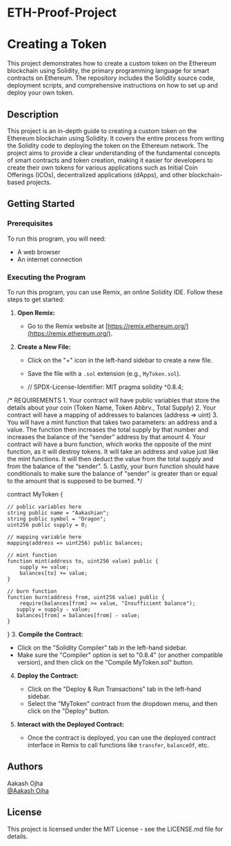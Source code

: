 # ETH-Proof-Project
# Creating a Token

This project demonstrates how to create a custom token on the Ethereum blockchain using Solidity, the primary programming language for smart contracts on Ethereum. The repository includes the Solidity source code, deployment scripts, and comprehensive instructions on how to set up and deploy your own token.

## Description

This project is an in-depth guide to creating a custom token on the Ethereum blockchain using Solidity. It covers the entire process from writing the Solidity code to deploying the token on the Ethereum network. The project aims to provide a clear understanding of the fundamental concepts of smart contracts and token creation, making it easier for developers to create their own tokens for various applications such as Initial Coin Offerings (ICOs), decentralized applications (dApps), and other blockchain-based projects.

## Getting Started

### Prerequisites

To run this program, you will need:

- A web browser
- An internet connection

### Executing the Program

To run this program, you can use Remix, an online Solidity IDE. Follow these steps to get started:

1. **Open Remix:**
   - Go to the Remix website at [https://remix.ethereum.org/](https://remix.ethereum.org/).

2. **Create a New File:**
   - Click on the "+" icon in the left-hand sidebar to create a new file.
   - Save the file with a `.sol` extension (e.g., `MyToken.sol`).
  
   - // SPDX-License-Identifier: MIT
pragma solidity ^0.8.4;

/*
       REQUIREMENTS
    1. Your contract will have public variables that store the details about your coin (Token Name, Token Abbrv., Total Supply)
    2. Your contract will have a mapping of addresses to balances (address => uint)
    3. You will have a mint function that takes two parameters: an address and a value. 
       The function then increases the total supply by that number and increases the balance 
       of the “sender” address by that amount
    4. Your contract will have a burn function, which works the opposite of the mint function, as it will destroy tokens. 
       It will take an address and value just like the mint functions. It will then deduct the value from the total supply 
       and from the balance of the “sender”.
    5. Lastly, your burn function should have conditionals to make sure the balance of "sender" is greater than or equal 
       to the amount that is supposed to be burned.
*/

contract MyToken {

    // public variables here
    string public name = "Aakashian";
    string public symbol = "Dragon";
    uint256 public supply = 0;

    // mapping variable here
    mapping(address => uint256) public balances;

    // mint function
    function mint(address to, uint256 value) public {
        supply += value;
        balances[to] += value;
    }

    // burn function
    function burn(address from, uint256 value) public {
        require(balances[from] >= value, "Insufficient balance");
       supply = supply - value;
       balances[from] = balances[from] - value;
    }
}
3. **Compile the Contract:**
   - Click on the "Solidity Compiler" tab in the left-hand sidebar.
   - Make sure the "Compiler" option is set to "0.8.4" (or another compatible version), and then click on the "Compile MyToken.sol" button.

4. **Deploy the Contract:**
   - Click on the "Deploy & Run Transactions" tab in the left-hand sidebar.
   - Select the "MyToken" contract from the dropdown menu, and then click on the "Deploy" button.

5. **Interact with the Deployed Contract:**
   - Once the contract is deployed, you can use the deployed contract interface in Remix to call functions like `transfer`, `balanceOf`, etc.

## Authors

Aakash Ojha  
[@Aakash Ojha](https://oaakash14@gmail.com)

## License

This project is licensed under the MIT License - see the LICENSE.md file for details.

